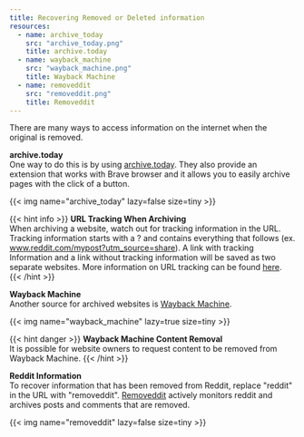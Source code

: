 ```yaml
---
title: Recovering Removed or Deleted information
resources:
  - name: archive_today
    src: "archive_today.png"
    title: archive.today
  - name: wayback_machine
    src: "wayback_machine.png"
    title: Wayback Machine
  - name: removeddit
    src: "removeddit.png"
    title: Removeddit
---
```


There are many ways to access information on the internet when the original is
removed.


**archive.today**\
One way to do this is by using [archive.today](https://archive.ph/).
They also provide an extension that works with Brave browser and it allows you
to easily archive pages with the click of a button.

{{< img name="archive_today" lazy=false size=tiny >}}

{{< hint info >}}
**URL Tracking When Archiving**\
When archiving a website, watch out for tracking information in the URL.
Tracking information starts with a ? and contains everything that follows
(ex. www.reddit.com/mypost?utm_source=share). A link with tracking Information
 and a link without tracking information will be saved as two separate websites.
 More information on URL tracking can be found [here](https://www.leadsquared.com/what-is-a-tracking-url/).
{{< /hint >}}

**Wayback Machine**\
Another source for archived websites is [Wayback Machine](https://web.archive.org/).

{{< img name="wayback_machine" lazy=true size=tiny >}}

{{< hint danger >}}
**Wayback Machine Content Removal**\
It is possible for website owners to request content to be removed from Wayback
Machine.
{{< /hint >}}

**Reddit Information**\
To recover information that has been removed from Reddit, replace "reddit" in the
URL with "removeddit". [Removeddit](https://removeddit.com/) actively monitors
reddit and archives posts and comments that are removed.

{{< img name="removeddit" lazy=false size=tiny >}}
